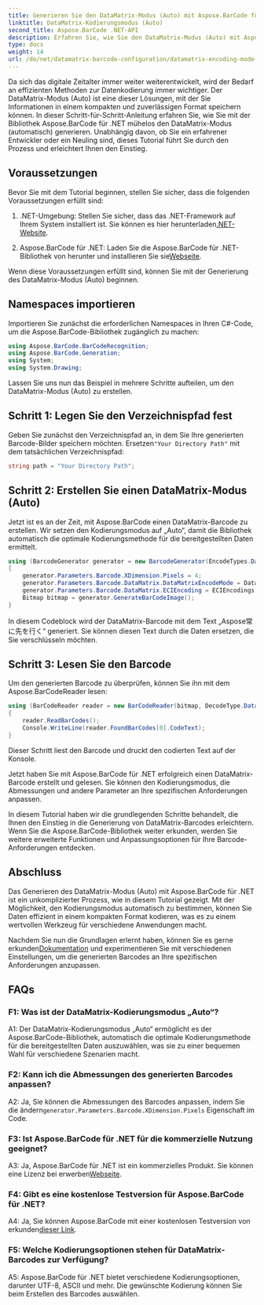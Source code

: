 ```yaml
---
title: Generieren Sie den DataMatrix-Modus (Auto) mit Aspose.BarCode für .NET
linktitle: DataMatrix-Kodierungsmodus (Auto)
second_title: Aspose.BarCode .NET-API
description: Erfahren Sie, wie Sie den DataMatrix-Modus (Auto) mit Aspose.BarCode für .NET generieren. Diese Schritt-für-Schritt-Anleitung deckt alles ab, von den Voraussetzungen bis zum Lesen von Barcodes.
type: docs
weight: 14
url: /de/net/datamatrix-barcode-configuration/datamatrix-encoding-mode-auto/
---
```

Da sich das digitale Zeitalter immer weiter weiterentwickelt, wird der Bedarf an effizienten Methoden zur Datenkodierung immer wichtiger. Der DataMatrix-Modus (Auto) ist eine dieser Lösungen, mit der Sie Informationen in einem kompakten und zuverlässigen Format speichern können. In dieser Schritt-für-Schritt-Anleitung erfahren Sie, wie Sie mit der Bibliothek Aspose.BarCode für .NET mühelos den DataMatrix-Modus (automatisch) generieren. Unabhängig davon, ob Sie ein erfahrener Entwickler oder ein Neuling sind, dieses Tutorial führt Sie durch den Prozess und erleichtert Ihnen den Einstieg.

## Voraussetzungen

Bevor Sie mit dem Tutorial beginnen, stellen Sie sicher, dass die folgenden Voraussetzungen erfüllt sind:

1.  .NET-Umgebung: Stellen Sie sicher, dass das .NET-Framework auf Ihrem System installiert ist. Sie können es hier herunterladen[.NET-Website](https://dotnet.microsoft.com/download/dotnet).

2.  Aspose.BarCode für .NET: Laden Sie die Aspose.BarCode für .NET-Bibliothek von herunter und installieren Sie sie[Webseite](https://releases.aspose.com/barcode/net/).

Wenn diese Voraussetzungen erfüllt sind, können Sie mit der Generierung des DataMatrix-Modus (Auto) beginnen.

## Namespaces importieren

Importieren Sie zunächst die erforderlichen Namespaces in Ihren C#-Code, um die Aspose.BarCode-Bibliothek zugänglich zu machen:

```csharp
using Aspose.BarCode.BarCodeRecognition;
using Aspose.BarCode.Generation;
using System;
using System.Drawing;
```

Lassen Sie uns nun das Beispiel in mehrere Schritte aufteilen, um den DataMatrix-Modus (Auto) zu erstellen.

## Schritt 1: Legen Sie den Verzeichnispfad fest

 Geben Sie zunächst den Verzeichnispfad an, in dem Sie Ihre generierten Barcode-Bilder speichern möchten. Ersetzen`"Your Directory Path"` mit dem tatsächlichen Verzeichnispfad:

```csharp
string path = "Your Directory Path";
```

## Schritt 2: Erstellen Sie einen DataMatrix-Modus (Auto)

Jetzt ist es an der Zeit, mit Aspose.BarCode einen DataMatrix-Barcode zu erstellen. Wir setzen den Kodierungsmodus auf „Auto“, damit die Bibliothek automatisch die optimale Kodierungsmethode für die bereitgestellten Daten ermittelt.

```csharp
using (BarcodeGenerator generator = new BarcodeGenerator(EncodeTypes.DataMatrix, "Aspose常に先を行く"))
{
    generator.Parameters.Barcode.XDimension.Pixels = 4;
    generator.Parameters.Barcode.DataMatrix.DataMatrixEncodeMode = DataMatrixEncodeMode.Auto;
    generator.Parameters.Barcode.DataMatrix.ECIEncoding = ECIEncodings.UTF8;
    Bitmap bitmap = generator.GenerateBarCodeImage();
}
```

In diesem Codeblock wird der DataMatrix-Barcode mit dem Text „Aspose常に先を行く“ generiert. Sie können diesen Text durch die Daten ersetzen, die Sie verschlüsseln möchten.

## Schritt 3: Lesen Sie den Barcode

Um den generierten Barcode zu überprüfen, können Sie ihn mit dem Aspose.BarCodeReader lesen:

```csharp
using (BarCodeReader reader = new BarCodeReader(bitmap, DecodeType.DataMatrix))
{
    reader.ReadBarCodes();
    Console.WriteLine(reader.FoundBarCodes[0].CodeText);
}
```

Dieser Schritt liest den Barcode und druckt den codierten Text auf der Konsole.

Jetzt haben Sie mit Aspose.BarCode für .NET erfolgreich einen DataMatrix-Barcode erstellt und gelesen. Sie können den Kodierungsmodus, die Abmessungen und andere Parameter an Ihre spezifischen Anforderungen anpassen.

In diesem Tutorial haben wir die grundlegenden Schritte behandelt, die Ihnen den Einstieg in die Generierung von DataMatrix-Barcodes erleichtern. Wenn Sie die Aspose.BarCode-Bibliothek weiter erkunden, werden Sie weitere erweiterte Funktionen und Anpassungsoptionen für Ihre Barcode-Anforderungen entdecken.

## Abschluss

Das Generieren des DataMatrix-Modus (Auto) mit Aspose.BarCode für .NET ist ein unkomplizierter Prozess, wie in diesem Tutorial gezeigt. Mit der Möglichkeit, den Kodierungsmodus automatisch zu bestimmen, können Sie Daten effizient in einem kompakten Format kodieren, was es zu einem wertvollen Werkzeug für verschiedene Anwendungen macht.

 Nachdem Sie nun die Grundlagen erlernt haben, können Sie es gerne erkunden[Dokumentation](https://reference.aspose.com/barcode/net/) und experimentieren Sie mit verschiedenen Einstellungen, um die generierten Barcodes an Ihre spezifischen Anforderungen anzupassen.

## FAQs

### F1: Was ist der DataMatrix-Kodierungsmodus „Auto“?

A1: Der DataMatrix-Kodierungsmodus „Auto“ ermöglicht es der Aspose.BarCode-Bibliothek, automatisch die optimale Kodierungsmethode für die bereitgestellten Daten auszuwählen, was sie zu einer bequemen Wahl für verschiedene Szenarien macht.

### F2: Kann ich die Abmessungen des generierten Barcodes anpassen?

 A2: Ja, Sie können die Abmessungen des Barcodes anpassen, indem Sie die ändern`generator.Parameters.Barcode.XDimension.Pixels` Eigenschaft im Code.

### F3: Ist Aspose.BarCode für .NET für die kommerzielle Nutzung geeignet?

 A3: Ja, Aspose.BarCode für .NET ist ein kommerzielles Produkt. Sie können eine Lizenz bei erwerben[Webseite](https://purchase.aspose.com/buy).

### F4: Gibt es eine kostenlose Testversion für Aspose.BarCode für .NET?

 A4: Ja, Sie können Aspose.BarCode mit einer kostenlosen Testversion von erkunden[dieser Link](https://releases.aspose.com/).

### F5: Welche Kodierungsoptionen stehen für DataMatrix-Barcodes zur Verfügung?

A5: Aspose.BarCode für .NET bietet verschiedene Kodierungsoptionen, darunter UTF-8, ASCII und mehr. Die gewünschte Kodierung können Sie beim Erstellen des Barcodes auswählen.